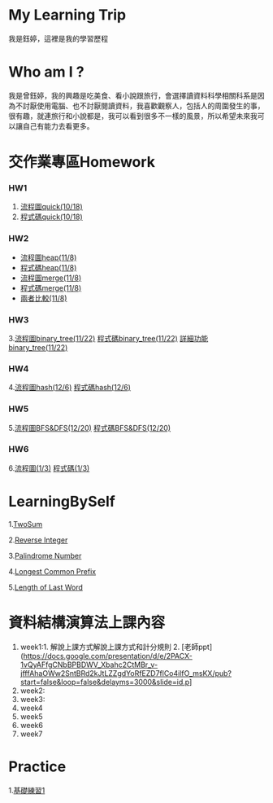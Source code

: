 # My Learning Trip
我是鈺婷，這裡是我的學習歷程

# Who am I ?
我是曾鈺婷，我的興趣是吃美食、看小說跟旅行，會選擇讀資料科學相關科系是因為不討厭使用電腦、也不討厭閱讀資料，我喜歡觀察人，包括人的周圍發生的事，很有趣，就連旅行和小說都是，我可以看到很多不一樣的風景，所以希望未來我可以讓自己有能力去看更多。

# 交作業專區Homework
### HW1
1. [流程圖quick(10/18)](https://github.com/Yu-TingTseng/MyLearningTrip/blob/master/HW1/%E8%AA%AA%E6%98%8E_quick.ipynb)
2. [程式碼quick(10/18)](https://github.com/Yu-TingTseng/MyLearningTrip/blob/master/HW1/QuickSort_06170134.py)
### HW2   
* [流程圖heap(11/8)](https://github.com/Yu-TingTseng/MyLearningTrip/blob/master/HW2/HW2-HS.ipynb)
* [程式碼heap(11/8)](https://github.com/Yu-TingTseng/MyLearningTrip/blob/master/HW2/heap_sort_06170134.py)
* [流程圖merge(11/8)](https://github.com/Yu-TingTseng/MyLearningTrip/blob/master/HW2/HW2-MS.ipynb)
* [程式碼merge(11/8)](https://github.com/Yu-TingTseng/MyLearningTrip/blob/master/HW2/merge_sort_06170134.py)
* [兩者比較(11/8)](https://github.com/Yu-TingTseng/MyLearningTrip/blob/master/HW2/%E5%85%A9%E8%80%85%E4%B9%8B%E6%AF%94%E8%BC%83.pdf)
### HW3  
3.[流程圖binary_tree(11/22)](https://github.com/Yu-TingTseng/MyLearningTrip/blob/master/HW3/%E6%B5%81%E7%A8%8B%E5%9C%96_binary_tree.ipynb)
  [程式碼binary_tree(11/22)](https://github.com/Yu-TingTseng/MyLearningTrip/blob/master/HW3/binary_search_tree_06170134.py)
  [詳細功能binary_tree(11/22)](https://github.com/Yu-TingTseng/MyLearningTrip/blob/master/HW3/%E5%8A%9F%E8%83%BD%E8%AA%AA%E6%98%8E_binary_tree.ipynb)
### HW4  
4.[流程圖hash(12/6)](https://github.com/Yu-TingTseng/MyLearningTrip/blob/master/HW4/%E6%B5%81%E7%A8%8B%E5%9C%96_hash_table.ipynb)
  [程式碼hash(12/6)](https://github.com/Yu-TingTseng/MyLearningTrip/blob/master/HW4/hash_table_06170134.py)
### HW5  
5.[流程圖BFS&DFS(12/20)](https://github.com/Yu-TingTseng/MyLearningTrip/blob/master/HW5/%E8%AA%AA%E6%98%8E%20_BST%26DST.ipynb)
  [程式碼BFS&DFS(12/20)](https://github.com/Yu-TingTseng/MyLearningTrip/blob/master/HW5/BFS_06170134.py)
### HW6  
6.[流程圖(1/3)](https://github.com/Yu-TingTseng/MyLearningTrip/blob/master/HW6/%E6%B5%81%E7%A8%8B%E5%9C%96_Dijkstra.ipynb)
  [程式碼(1/3)](https://github.com/Yu-TingTseng/MyLearningTrip/blob/master/HW6/Dijkstra_06170134.py)
  
# LearningBySelf
1.[TwoSum](https://github.com/Yu-TingTseng/MyLearningTrip/blob/master/LeetCode%E7%B7%B4%E7%BF%92/TwoSum.ipynb)

2.[Reverse Integer](https://github.com/Yu-TingTseng/MyLearningTrip/blob/master/LeetCode%E7%B7%B4%E7%BF%92/Reverse%20Integer.ipynb)

3.[Palindrome Number](https://github.com/Yu-TingTseng/MyLearningTrip/blob/master/LeetCode%E7%B7%B4%E7%BF%92/Palindrome%20Number.ipynb)

4.[Longest Common Prefix](https://github.com/Yu-TingTseng/MyLearningTrip/blob/master/LeetCode%E7%B7%B4%E7%BF%92/Longest%20Common%20Prefix.ipynb)

5.[Length of Last Word](https://github.com/Yu-TingTseng/MyLearningTrip/blob/master/LeetCode%E7%B7%B4%E7%BF%92/Length%20of%20Last%20Word.ipynb)

# 資料結構演算法上課內容
1. week1:1. 解說上課方式解說上課方式和計分規則
         2. [老師ppt](https://docs.google.com/presentation/d/e/2PACX-1vQyAFfgCNbBPBDWV_Xbahc2CtMBr_v-jfffAhaOWw2SntBRd2kJtLZZgdYoRfEZD7flCo4ilfO_msKX/pub?start=false&loop=false&delayms=3000&slide=id.p]
2. week2:
3. week3:
4. week4
5. week5
6. week6
7. week7

# Practice
1.[基礎練習1](https://nbviewer.jupyter.org/github/Yu-TingTseng/MyLearningTrip/blob/master/%E5%B7%A8%E8%B3%873A-%E6%9B%BE%E9%88%BA%E5%A9%B7-%E4%BD%9C%E6%A5%AD1.ipynb)
